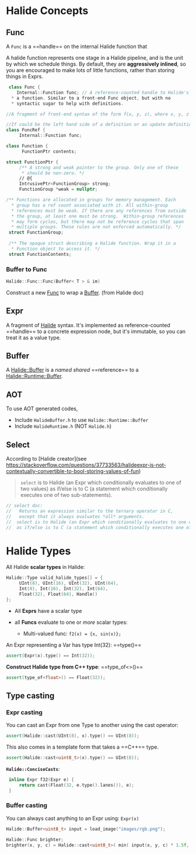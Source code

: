 # Halide Concepts

## Func

A `Func` is a ==handle== on the internal Halide function that 

A halide function represents one stage in a Halide pipeline, and is the unit by which we schedule things. By default, they are **aggressively inlined**, so you are encouraged to make lots of little functions, rather than storing things in Exprs.

```c++
 class Func {
 	Internal::Function func; // A reference-counted handle to Halide's internal representation of
  * a function. Similar to a front-end Func object, but with no
  * syntactic sugar to help with definitions.
```
```c++
//A fragment of front-end syntax of the form f(x, y, z), where x, y, z are Vars or Exprs.

//If could be the left hand side of a definition or an update definition, or it could be a call to a function. We don't know until we see how this object gets used.
class FuncRef {
     Internal::Function func;
```
```c++
class Function {
      FunctionPtr contents;
```
```c++
struct FunctionPtr {
     /** A strong and weak pointer to the group. Only one of these
      * should be non-zero. */
     // @{
     IntrusivePtr<FunctionGroup> strong;
     FunctionGroup *weak = nullptr;
```

```c++
/** Functions are allocated in groups for memory management. Each
  * group has a ref count associated with it. All within-group
  * references must be weak. If there are any references from outside
  * the group, at least one must be strong.  Within-group references
  * may form cycles, but there may not be reference cycles that span
  * multiple groups. These rules are not enforced automatically. */
 struct FunctionGroup;
 
 /** The opaque struct describing a Halide function. Wrap it in a
  * Function object to access it. */
 struct FunctionContents;
```

### Buffer to Func

```c++
Halide::Func::Func(Buffer< T > & im)
```

Construct a new [Func](http://halide-lang.org/docs/class_halide_1_1_func.html) to wrap a [Buffer](http://halide-lang.org/docs/class_halide_1_1_buffer.html). (from Halide doc)

## Expr

A fragment of [Halide](http://halide-lang.org/docs/namespace_halide.html) syntax. It's implemented as reference-counted ==handle== to a concrete expression node, but it's immutable, so you can treat it as a value type.

## Buffer

A [Halide::Buffer](http://halide-lang.org/docs/class_halide_1_1_buffer.html) is a *named shared* ==reference== to a [Halide::Runtime::Buffer](http://halide-lang.org/docs/class_halide_1_1_runtime_1_1_buffer.html).



## AOT

To use AOT generated codes, 

- Include `HalideBuffer.h` to use `Halide::Runtime::Buffer`
- Include `HalideRuntime.h` (NOT `Halide.h`)

## Select

According to [Halide creator](see https://stackoverflow.com/questions/37733563/halideexpr-is-not-contextually-convertible-to-bool-storing-values-of-fun)

>  `select` is to Halide (an Expr which conditionally evaluates to one of two values) as if/else is to C (a statement which conditionally executes one of two sub-statements).

```c++
// select doc:
//   Returns an expression similar to the ternary operator in C, 
//   except that it always evaluates *all* arguments.
//  select is to Halide (an Expr which conditionally evaluates to one of two values) 
//  as if/else is to C (a statement which conditionally executes one of two sub-statements).
```
# Halide Types

All Halide **scalar types** in Halide:

```c++
Halide::Type valid_halide_types[] = {
     UInt(8), UInt(16), UInt(32), UInt(64),
     Int(8), Int(16), Int(32), Int(64),
     Float(32), Float(64), Handle()
};
```

- All **Exprs** have a scalar type

- all **Funcs** evaluate to one or *more* scalar types:

  - Multi-valued func: `f2(x) = {x, sin(x)};`

An Expr representing a Var has type Int(32): ==type()==
```c++
assert(Expr(x).type() == Int(32));
```

**Construct Halide type from C++ type**: ==type_of<>()==

```c++
assert(type_of<float>() == Float(32));
```

## Type casting

### Expr casting

You can cast an Expr from one Type to another using the cast operator:

```c++
assert(Halide::cast(UInt(8), x).type() == UInt(8));
```

This also comes in a template form that takes a ==C++== type.
```c++
assert(Halide::cast<uint8_t>(x).type() == UInt(8));
```

**`Halide::ConciseCasts`**:

```c++
 inline Expr f32(Expr e) {
     return cast(Float(32, e.type().lanes()), e);
 }
```

### Buffer casting

You can always cast anything to an Expr using: `Expr(x)`

```c++
Halide::Buffer<uint8_t> input = load_image("images/rgb.png");

Halide::Func brighter;
brighter(x, y, c) = Halide::cast<uint8_t>( min( input(x, y, c) * 1.5f, 255) );
```

